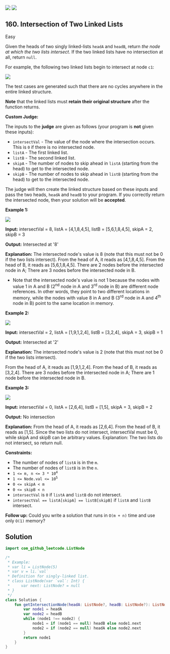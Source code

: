 [![](https://img.shields.io/github/stars/javadev/LeetCode-in-All?label=Stars&style=flat-square)](https://github.com/javadev/LeetCode-in-All)
[![](https://img.shields.io/github/forks/javadev/LeetCode-in-All?label=Fork%20me%20on%20GitHub%20&style=flat-square)](https://github.com/javadev/LeetCode-in-All/fork)

## 160\. Intersection of Two Linked Lists

Easy

Given the heads of two singly linked-lists `headA` and `headB`, return _the node at which the two lists intersect_. If the two linked lists have no intersection at all, return `null`.

For example, the following two linked lists begin to intersect at node `c1`:

![](https://assets.leetcode.com/uploads/2021/03/05/160_statement.png)

The test cases are generated such that there are no cycles anywhere in the entire linked structure.

**Note** that the linked lists must **retain their original structure** after the function returns.

**Custom Judge:**

The inputs to the **judge** are given as follows (your program is **not** given these inputs):

*   `intersectVal` - The value of the node where the intersection occurs. This is `0` if there is no intersected node.
*   `listA` - The first linked list.
*   `listB` - The second linked list.
*   `skipA` - The number of nodes to skip ahead in `listA` (starting from the head) to get to the intersected node.
*   `skipB` - The number of nodes to skip ahead in `listB` (starting from the head) to get to the intersected node.

The judge will then create the linked structure based on these inputs and pass the two heads, `headA` and `headB` to your program. If you correctly return the intersected node, then your solution will be **accepted**.

**Example 1:**

![](https://assets.leetcode.com/uploads/2021/03/05/160_example_1_1.png)

**Input:** intersectVal = 8, listA = [4,1,8,4,5], listB = [5,6,1,8,4,5], skipA = 2, skipB = 3

**Output:** Intersected at '8'

**Explanation:** The intersected node's value is 8 (note that this must not be 0 if the two lists intersect). From the head of A, it reads as [4,1,8,4,5]. From the head of B, it reads as [5,6,1,8,4,5]. There are 2 nodes before the intersected node in A; There are 3 nodes before the intersected node in B. 

- Note that the intersected node's value is not 1 because the nodes with value 1 in A and B (2<sup>nd</sup> node in A and 3<sup>rd</sup> node in B) are different node references. In other words, they point to two different locations in memory, while the nodes with value 8 in A and B (3<sup>rd</sup> node in A and 4<sup>th</sup> node in B) point to the same location in memory.

**Example 2:**

![](https://assets.leetcode.com/uploads/2021/03/05/160_example_2.png)

**Input:** intersectVal = 2, listA = [1,9,1,2,4], listB = [3,2,4], skipA = 3, skipB = 1

**Output:** Intersected at '2'

**Explanation:** The intersected node's value is 2 (note that this must not be 0 if the two lists intersect).

From the head of A, it reads as [1,9,1,2,4]. From the head of B, it reads as [3,2,4]. There are 3 nodes before the intersected node in A; There are 1 node before the intersected node in B.

**Example 3:**

![](https://assets.leetcode.com/uploads/2021/03/05/160_example_3.png)

**Input:** intersectVal = 0, listA = [2,6,4], listB = [1,5], skipA = 3, skipB = 2

**Output:** No intersection

**Explanation:** From the head of A, it reads as [2,6,4]. From the head of B, it reads as [1,5]. Since the two lists do not intersect, intersectVal must be 0, while skipA and skipB can be arbitrary values. Explanation: The two lists do not intersect, so return null.

**Constraints:**

*   The number of nodes of `listA` is in the `m`.
*   The number of nodes of `listB` is in the `n`.
*   <code>1 <= m, n <= 3 * 10<sup>4</sup></code>
*   <code>1 <= Node.val <= 10<sup>5</sup></code>
*   `0 <= skipA < m`
*   `0 <= skipB < n`
*   `intersectVal` is `0` if `listA` and `listB` do not intersect.
*   `intersectVal == listA[skipA] == listB[skipB]` if `listA` and `listB` intersect.

**Follow up:** Could you write a solution that runs in `O(m + n)` time and use only `O(1)` memory?

## Solution

```kotlin
import com_github_leetcode.ListNode

/*
 * Example:
 * var li = ListNode(5)
 * var v = li.`val`
 * Definition for singly-linked list.
 * class ListNode(var `val`: Int) {
 *     var next: ListNode? = null
 * }
 */
class Solution {
    fun getIntersectionNode(headA: ListNode?, headB: ListNode?): ListNode? {
        var node1 = headA
        var node2 = headB
        while (node1 !== node2) {
            node1 = if (node1 == null) headB else node1.next
            node2 = if (node2 == null) headA else node2.next
        }
        return node1
    }
}
```